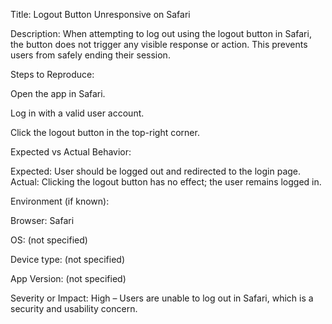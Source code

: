 Title:
Logout Button Unresponsive on Safari

Description:
When attempting to log out using the logout button in Safari, the button does not trigger any visible response or action. This prevents users from safely ending their session.

Steps to Reproduce:

Open the app in Safari.

Log in with a valid user account.

Click the logout button in the top-right corner.

Expected vs Actual Behavior:

Expected: User should be logged out and redirected to the login page.
Actual: Clicking the logout button has no effect; the user remains logged in.

Environment (if known):

Browser: Safari

OS: (not specified)

Device type: (not specified)

App Version: (not specified)

Severity or Impact:
High – Users are unable to log out in Safari, which is a security and usability concern.